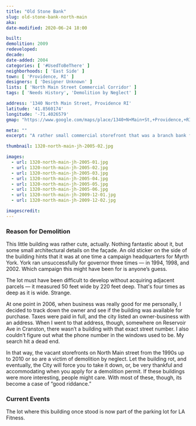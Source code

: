 ```yaml
---
title: "Old Stone Bank"
slug: old-stone-bank-north-main
aka:
date-modified: 2020-06-24 18:00

built: 
demolition: 2009
redeveloped: 
decade:
date-added: 2004
categories: [ '#UsedToBeThere' ]
neighborhoods: [ 'East Side' ]
town: [ 'Providence, RI' ]
designers: [ 'Designer Unknown' ]
lists: [ 'North Main Street Commercial Corridor' ]
tags: [ 'Needs History', 'Demolition by Neglect' ]

address: '1340 North Main Street, Providence RI'
latitude: '41.8560174'
longitude: '-71.4026579'
gmap: "https://www.google.com/maps/place/1340+N+Main+St,+Providence,+RI"

meta: ""
excerpt: "A rather small commercial storefront that was a branch bank for some time but abandoned for many years before eventual demolition."

thumbnail: 1320-north-main-jh-2005-02.jpg

images:
  - url: 1320-north-main-jh-2005-01.jpg
  - url: 1320-north-main-jh-2005-02.jpg
  - url: 1320-north-main-jh-2005-03.jpg
  - url: 1320-north-main-jh-2005-04.jpg
  - url: 1320-north-main-jh-2005-05.jpg
  - url: 1320-north-main-jh-2005-06.jpg
  - url: 1320-north-main-jh-2009-12-01.jpg
  - url: 1320-north-main-jh-2009-12-02.jpg

imagescredit: 
---
```


### Reason for Demolition

This little building was rather cute, actually. Nothing fantastic about it, but some small architectural details on the façade. An old sticker on the side of the building hints that it was at one time a campaign headquarters for Myrth York. York ran unsuccessfully for governor three times — in 1994, 1998, and 2002. Which campaign this might have been for is anyone’s guess. 

The lot must have been difficult to develop without acquiring adjacent parcels — it measured 50 feet wide by 220 feet deep. That's four times as deep as it is wide. Strange. 

At one point in 2006, when business was really good for me personally, I decided to track down the owner and see if the building was available for purchase. Taxes were paid in full, and the city listed an owner-business with an address. When I went to that address, though, somewhere on Reservoir Ave in Cranston, there wasn’t a building with that exact street number. I also couldn’t figure out what the phone number in the windows used to be. My search hit a dead end.

In that way, the vacant storefronts on North Main street from the 1990s up to 2010 or so are a victim of demolition by neglect. Let the building rot, and eventually, the City will force you to take it down, or, be very thankful and accommodating when you apply for a demolition permit. If these buildings were more interesting, people might care. With most of these, though, its become a case of “good riddance.”


### Current Events

The lot where this building once stood is now part of the parking lot for LA Fitness. 
